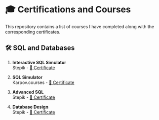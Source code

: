 # 🎓 Certifications and Courses  

This repository contains a list of courses I have completed along with the corresponding certificates.  

## 🛠 SQL and Databases  
1. **Interactive SQL Simulator**  
   Stepik - [📄 Certificate](https://stepik.org/cert/2684339?lang=en)  

2. **SQL Simulator**  
   Karpov.courses - [📄 Certificate](https://lab.karpov.courses/certificate/502d59f6-cf06-450a-8b49-d1d737800ef0/en/)  

3. **Advanced SQL**  
   Stepik - [📄 Certificate](https://stepik.org/cert/2687794?lang=en)  

4. **Database Design**  
   Stepik - [📄 Certificate](https://stepik.org/cert/2669449?lang=en)  
